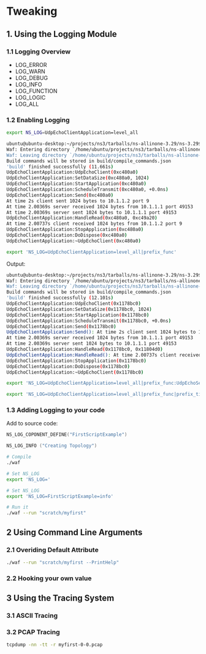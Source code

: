 # Tweaking

## 1. Using the Logging Module

### 1.1 Logging Overview

* LOG_ERROR
* LOG_WARN
* LOG_DEBUG
* LOG_INFO
* LOG_FUNCTION
* LOG_LOGIC
* LOG_ALL

### 1.2 Enabling Logging

```sh
export NS_LOG=UdpEchoClientApplication=level_all
```

```sh
ubuntu@ubuntu-desktop:~/projects/ns3/tarballs/ns-allinone-3.29/ns-3.29$ ./waf --run scratch/first
Waf: Entering directory `/home/ubuntu/projects/ns3/tarballs/ns-allinone-3.29/ns-3.29/build'
Waf: Leaving directory `/home/ubuntu/projects/ns3/tarballs/ns-allinone-3.29/ns-3.29/build'
Build commands will be stored in build/compile_commands.json
'build' finished successfully (11.661s)
UdpEchoClientApplication:UdpEchoClient(0xc480a0)
UdpEchoClientApplication:SetDataSize(0xc480a0, 1024)
UdpEchoClientApplication:StartApplication(0xc480a0)
UdpEchoClientApplication:ScheduleTransmit(0xc480a0, +0.0ns)
UdpEchoClientApplication:Send(0xc480a0)
At time 2s client sent 1024 bytes to 10.1.1.2 port 9
At time 2.00369s server received 1024 bytes from 10.1.1.1 port 49153
At time 2.00369s server sent 1024 bytes to 10.1.1.1 port 49153
UdpEchoClientApplication:HandleRead(0xc480a0, 0xc49a20)
At time 2.00737s client received 1024 bytes from 10.1.1.2 port 9
UdpEchoClientApplication:StopApplication(0xc480a0)
UdpEchoClientApplication:DoDispose(0xc480a0)
UdpEchoClientApplication:~UdpEchoClient(0xc480a0)
```


```sh
export 'NS_LOG=UdpEchoClientApplication=level_all|prefix_func'
```

Output:

```sh
ubuntu@ubuntu-desktop:~/projects/ns3/tarballs/ns-allinone-3.29/ns-3.29$ ./waf --run scratch/first
Waf: Entering directory `/home/ubuntu/projects/ns3/tarballs/ns-allinone-3.29/ns-3.29/build'
Waf: Leaving directory `/home/ubuntu/projects/ns3/tarballs/ns-allinone-3.29/ns-3.29/build'
Build commands will be stored in build/compile_commands.json
'build' finished successfully (12.101s)
UdpEchoClientApplication:UdpEchoClient(0x1178bc0)
UdpEchoClientApplication:SetDataSize(0x1178bc0, 1024)
UdpEchoClientApplication:StartApplication(0x1178bc0)
UdpEchoClientApplication:ScheduleTransmit(0x1178bc0, +0.0ns)
UdpEchoClientApplication:Send(0x1178bc0)
UdpEchoClientApplication:Send(): At time 2s client sent 1024 bytes to 10.1.1.2 port 9
At time 2.00369s server received 1024 bytes from 10.1.1.1 port 49153
At time 2.00369s server sent 1024 bytes to 10.1.1.1 port 49153
UdpEchoClientApplication:HandleRead(0x1178bc0, 0x11804d0)
UdpEchoClientApplication:HandleRead(): At time 2.00737s client received 1024 bytes from 10.1.1.2 port 9
UdpEchoClientApplication:StopApplication(0x1178bc0)
UdpEchoClientApplication:DoDispose(0x1178bc0)
UdpEchoClientApplication:~UdpEchoClient(0x1178bc0)
```

```sh
export 'NS_LOG=UdpEchoClientApplication=level_all|prefix_func:UdpEchoServerApplication=level_all|prefix_func'
```


```sh
export 'NS_LOG=UdpEchoClientApplication=level_all|prefix_func|prefix_time:UdpEchoServerApplication=level_all|prefix_func|prefix_time'
```


### 1.3 Adding Logging to your code

Add to source code:

```c++
NS_LOG_COPONENT_DEFINE("FirstScriptExample")

NS_LOG_INFO ("Creating Topology")
```

```sh
# Compile
./waf

# Set NS_LOG 
export 'NS_LOG='
```

```sh
# Set NS_LOG 
export 'NS_LOG=FirstScriptExample=info'

# Run it
./waf --run "scratch/myfirst"
```

## 2 Using Command Line Arguments

### 2.1 Overiding Default Attribute

```sh
./waf --run "scratch/myfirst --PrintHelp"
```

### 2.2 Hooking your own value

## 3 Using the Tracing System

### 3.1 ASCII Tracing

### 3.2 PCAP Tracing


```sh
tcpdump -nn -tt -r myfirst-0-0.pcap 
```